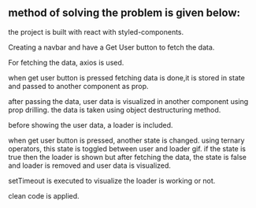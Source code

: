 ## method of solving the problem is given below:

 the project is built with react with styled-components.
 
 Creating a navbar and  have a Get User button to fetch the data.

 For fetching the data, axios is used.

 when get user button is pressed fetching data is done,it is stored in state and passed to another component as prop.

after passing the data, user data is visualized in another component using prop drilling. the data is taken using object destructuring method.

before showing the user data, a loader is included.

when get user button is pressed, another state is changed. using ternary operators, this state is toggled between user and loader gif. if the state is true then the loader is shown but after fetching the data, the state is false and loader is removed and user data is visualized.

setTimeout is executed to visualize the loader is working or not.

clean code is applied.
